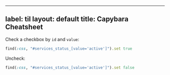 
---
label: til
layout: default
title: Capybara Cheatsheet
---
Check a checkbox by `id` and `value`:
```ruby 
find(:css, "#services_status_[value='active']").set true
```
Uncheck: 
```ruby
find(:css, "#services_status_[value='active']").set false 
```

